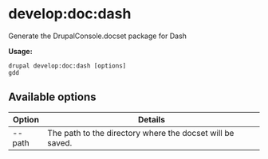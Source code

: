 # develop:doc:dash
Generate the DrupalConsole.docset package for Dash

**Usage:**
```
drupal develop:doc:dash [options]
gdd
```

## Available options
Option | Details
-------|-------------
--path | The path to the directory where the docset will be saved.

